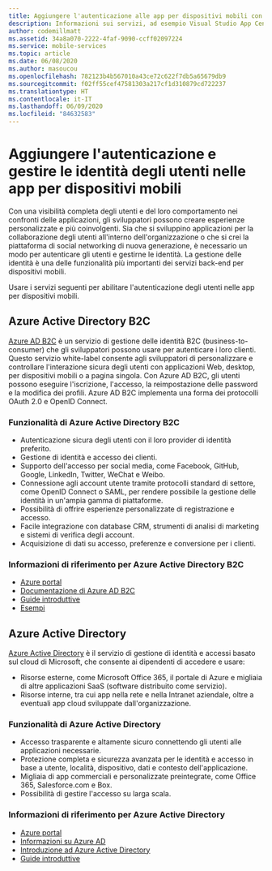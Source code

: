 ```yaml
---
title: Aggiungere l'autenticazione alle app per dispositivi mobili con Visual Studio App Center e i servizi di Azure
description: Informazioni sui servizi, ad esempio Visual Studio App Center, che consentono di configurare l'autenticazione degli utenti e abilitare l'autenticazione delle applicazioni per dispositivi mobili con account di social networking, Azure Active Directory e metodi personalizzati.
author: codemillmatt
ms.assetid: 34a8a070-2222-4faf-9090-ccff02097224
ms.service: mobile-services
ms.topic: article
ms.date: 06/08/2020
ms.author: masoucou
ms.openlocfilehash: 782123b4b567010a43ce72c622f7db5a65679db9
ms.sourcegitcommit: f02ff55cef47581303a217cf1d310879cd722237
ms.translationtype: HT
ms.contentlocale: it-IT
ms.lasthandoff: 06/09/2020
ms.locfileid: "84632583"
---
```

# <a name="add-authentication-and-manage-user-identities-in-your-mobile-apps"></a>Aggiungere l'autenticazione e gestire le identità degli utenti nelle app per dispositivi mobili

Con una visibilità completa degli utenti e del loro comportamento nei confronti delle applicazioni, gli sviluppatori possono creare esperienze personalizzate e più coinvolgenti. Sia che si sviluppino applicazioni per la collaborazione degli utenti all'interno dell'organizzazione o che si crei la piattaforma di social networking di nuova generazione, è necessario un modo per autenticare gli utenti e gestirne le identità. La gestione delle identità è una delle funzionalità più importanti dei servizi back-end per dispositivi mobili.

Usare i servizi seguenti per abilitare l'autenticazione degli utenti nelle app per dispositivi mobili.

## <a name="azure-active-directory-b2c"></a>Azure Active Directory B2C

[Azure AD B2C](https://azure.microsoft.com/services/active-directory-b2c/) è un servizio di gestione delle identità B2C (business-to-consumer) che gli sviluppatori possono usare per autenticare i loro clienti. Questo servizio white-label consente agli sviluppatori di personalizzare e controllare l'interazione sicura degli utenti con applicazioni Web, desktop, per dispositivi mobili o a pagina singola. Con Azure AD B2C, gli utenti possono eseguire l'iscrizione, l'accesso, la reimpostazione delle password e la modifica dei profili. Azure AD B2C implementa una forma dei protocolli OAuth 2.0 e OpenID Connect. 

### <a name="azure-active-directory-b2c-features"></a>Funzionalità di Azure Active Directory B2C

- Autenticazione sicura degli utenti con il loro provider di identità preferito.
- Gestione di identità e accesso dei clienti.
- Supporto dell'accesso per social media, come Facebook, GitHub, Google, LinkedIn, Twitter, WeChat e Weibo.
- Connessione agli account utente tramite protocolli standard di settore, come OpenID Connect o SAML, per rendere possibile la gestione delle identità in un'ampia gamma di piattaforme.
- Possibilità di offrire esperienze personalizzate di registrazione e accesso.
- Facile integrazione con database CRM, strumenti di analisi di marketing e sistemi di verifica degli account.
- Acquisizione di dati su accesso, preferenze e conversione per i clienti.

### <a name="azure-active-directory-b2c-references"></a>Informazioni di riferimento per Azure Active Directory B2C

- [Azure portal](https://portal.azure.com/)
- [Documentazione di Azure AD B2C](/azure/active-directory-b2c/)
- [Guide introduttive](/azure/active-directory-b2c/active-directory-b2c-quickstarts-web-app)
- [Esempi](/azure/active-directory-b2c/code-samples)

## <a name="azure-active-directory"></a>Azure Active Directory

[Azure Active Directory](https://azure.microsoft.com/services/active-directory/) è il servizio di gestione di identità e accessi basato sul cloud di Microsoft, che consente ai dipendenti di accedere e usare:

- Risorse esterne, come Microsoft Office 365, il portale di Azure e migliaia di altre applicazioni SaaS (software distribuito come servizio).
- Risorse interne, tra cui app nella rete e nella Intranet aziendale, oltre a eventuali app cloud sviluppate dall'organizzazione.

### <a name="azure-active-directory-features"></a>Funzionalità di Azure Active Directory

- Accesso trasparente e altamente sicuro connettendo gli utenti alle applicazioni necessarie.
- Protezione completa e sicurezza avanzata per le identità e accesso in base a utente, località, dispositivo, dati e contesto dell'applicazione.
- Migliaia di app commerciali e personalizzate preintegrate, come Office 365, Salesforce.com e Box.
- Possibilità di gestire l'accesso su larga scala.

### <a name="azure-active-directory-references"></a>Informazioni di riferimento per Azure Active Directory

- [Azure portal](https://portal.azure.com/)
- [Informazioni su Azure AD](/azure/active-directory/fundamentals/active-directory-whatis)
- [Introduzione ad Azure Active Directory](/azure/active-directory/fundamentals/active-directory-whatis)
- [Guide introduttive](/azure/active-directory/fundamentals/active-directory-access-create-new-tenant)